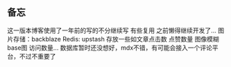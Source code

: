 ## 备忘

这一版本博客使用了一年前的写的不分继续写 有些复用 之前懒得继续开发了...
图片存储：backblaze
Redis: upstash 存放一些如文章点击数 点赞数量 图像模糊base图 访问数量...
数据库暂时还没想好，mdx不错，有可能会接入一个评论平台，不过不重要了
